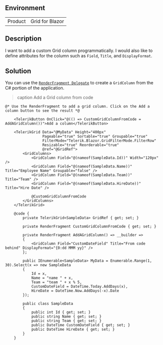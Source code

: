 
## Environment
<table>
<tbody>
<tr>
<td>Product</td>
<td>Grid for Blazor</td>
</tr>
</tbody>
</table>

## Description

I want to add a custom Grid column programmatically. I would also like to define attributes for the column such as `Field`, `Title`, and `DisplayFormat`.

## Solution

You can use the [`RenderFragment Delegate`](https://learn.microsoft.com/en-us/dotnet/api/microsoft.aspnetcore.components.renderfragment?view=aspnetcore-8.0) to create a `GridColumn` from the C# portion of the application.

>caption Add a Grid column from code

````RAZOR
@* Use the RenderFragment to add a grid column. Click on the Add a column button to see the result *@

    <TelerikButton OnClick="@(() => CustomGridColumnFromCode = AddAGridColumn())">Add a column</TelerikButton>

    <TelerikGrid Data="@MyData" Height="400px"
                 Pageable="true" Sortable="true" Groupable="true"
                 FilterMode="Telerik.Blazor.GridFilterMode.FilterRow"
                 Resizable="true" Reorderable="true"
                 @ref="@GridRef">
        <GridColumns>
            <GridColumn Field="@(nameof(SampleData.Id))" Width="120px" />
            <GridColumn Field="@(nameof(SampleData.Name))" Title="Employee Name" Groupable="false" />
            <GridColumn Field="@(nameof(SampleData.Team))" Title="Team" />
            <GridColumn Field="@(nameof(SampleData.HireDate))" Title="Hire Date" />

            @CustomGridColumnFromCode
        </GridColumns>
    </TelerikGrid>

    @code {
        private TelerikGrid<SampleData> GridRef { get; set; }

        private RenderFragment CustomGridColumnFromCode { get; set; }

        private RenderFragment AddAGridColumn() => __builder =>
        {
            <GridColumn Field="CustomDateField" Title="From code behind" DisplayFormat="{0:dd MMM yy}" />
        };

        public IEnumerable<SampleData> MyData = Enumerable.Range(1, 30).Select(x => new SampleData
        {
            Id = x,
            Name = "name " + x,
            Team = "team " + x % 5,
            CustomDateField = DateTime.Today.AddDays(x),
            HireDate = DateTime.Now.AddDays(-x).Date
        });

        public class SampleData
        {
            public int Id { get; set; }
            public string Name { get; set; }
            public string Team { get; set; }
            public DateTime CustomDateField { get; set; }
            public DateTime HireDate { get; set; }
        }
    }
````


